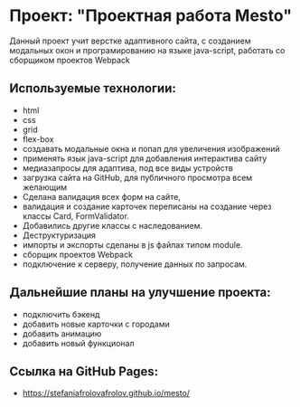 # Проект: "Проектная работа Mesto"

Данный проект учит верстке адаптивного сайта, с созданием модальных окон и програмированию на языке java-script, работать со сборщиком проектов Webpack

## Используемые технологии:

- html
- css
- grid
- flex-box
- создавать модальные окна и попап для увеличения изображений
- применять язык java-script для добавления интерактива сайту
- медиазапросы для адаптива, под все виды устройств
- загрузка сайта на GitHub, для публичного просмотра всем желающим
- Сделана валидация всех форм на сайте,
- валидация и создание карточек переписаны на создание через классы Card, FormValidator.
- Добавились другие классы с наследованием.
- Деструктуризация
- импорты и экспорты сделаны в js файлах типом module.
- сборщик проектов Webpack
- подключение к серверу, получение данных по запросам.

## Дальнейшие планы на улучшение проекта:

- подключить бэкенд
- добавить новые карточки с городами
- добавить анимацию
- добавить новый функционал


## Ссылка на GitHub Pages:

- https://stefaniafrolovafrolov.github.io/mesto/
